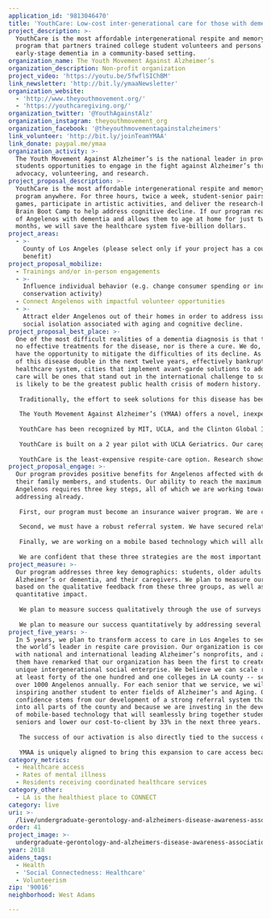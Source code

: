 ```yaml
---
application_id: '9813046470'
title: 'YouthCare: Low-cost inter-generational care for those with dementia'
project_description: >-
  YouthCare is the most affordable intergenerational respite and memory care
  program that partners trained college student volunteers and persons with
  early-stage dementia in a community-based setting.
organization_name: The Youth Movement Against Alzheimer’s
organization_description: Non-profit organization
project_video: 'https://youtu.be/5fwflSIChBM'
link_newsletter: 'http://bit.ly/ymaaNewsletter'
organization_website:
  - 'http://www.theyouthmovement.org/'
  - 'https://youthcaregiving.org/'
organization_twitter: '@YouthAgainstAlz'
organization_instagram: theyouthmovement_org
organization_facebook: '@theyouthmovementagainstalzheimers'
link_volunteer: 'http://bit.ly/joinTeamYMAA'
link_donate: paypal.me/ymaa
organization_activity: >-
  The Youth Movement Against Alzheimer’s is the national leader in providing
  students opportunities to engage in the fight against Alzheimer’s through
  advocacy, volunteering, and research.
project_proposal_description: >-
  YouthCare is the most affordable intergenerational respite and memory care
  program anywhere. For three hours, twice a week, student-senior pairs play
  games, participate in artistic activities, and deliver the research-backed
  Brain Boot Camp to help address cognitive decline. If our program reaches 17%
  of Angelenos with dementia and allows them to age at home for just two more
  months, we will save the healthcare system five-billion dollars.
project_areas:
  - >-
    County of Los Angeles (please select only if your project has a countywide
    benefit)
project_proposal_mobilize:
  - Trainings and/or in-person engagements
  - >-
    Influence individual behavior (e.g. change consumer spending or increase
    conservation activity)
  - Connect Angelenos with impactful volunteer opportunities
  - >-
    Attract elder Angelenos out of their homes in order to address issues of
    social isolation associated with aging and cognitive decline.
project_proposal_best_place: >-
  One of the most difficult realities of a dementia diagnosis is that there are
  no effective treatments for the disease, nor is there a cure. We do, however,
  have the opportunity to mitigate the difficulties of its decline. As the rates
  of this disease double in the next twelve years, effectively bankrupting our
  healthcare system, cities that implement avant-garde solutions to address its
  care will be ones that stand out in the international challenge to solve what
  is likely to be the greatest public health crisis of modern history. 
   
   Traditionally, the effort to seek solutions for this disease has been limited to the elderly generation, but we are rapidly bringing the realities out of the shadows and injecting intergenerational innovation.
   
   The Youth Movement Against Alzheimer’s (YMAA) offers a novel, inexpensive solution to provide respite care services to the Los Angeles Community: YouthCare. YouthCare is an intergenerational respite-care program that partners trained college student volunteers and older adults with early-stage dementia in a community-based setting. For three hours, twice a week, they play games, participate in artistic activities, and deliver the research-backed Brain Boot Camp, developed by the UCLA Longevity Center to help people compensate for age-related cognitive decline. Students and seniors are paired based on similar interests and hobbies, creating a unique mentor-mentee relationship.
   
   YouthCare has been recognized by MIT, UCLA, and the Clinton Global Initiative. Most recently this model won openIDEO’s care for dementia challenge, which received 250 applications from around the world, and Social Venture Partners LA Fast Pitch 2018.
   
   YouthCare is built on a 2 year pilot with UCLA Geriatrics. Our caregiver waitlist was at more than four times capacity, with more applying to volunteer than we could accept, and most importantly, three-quarters of caregivers said this program alone was all the break they needed - a key finding in our efforts to reduce caregiver depression rates. One hundred percent of students reported that they would recommend this program to a friend, and many seniors with Alzheimer’s provided anecdotal evidence that they had found purpose once again in their lives. With just six hours a week, we found a win—win—win for older adults with dementia, their caregivers, and students, who now have a skill development opportunity to work with our growing aging population. 
   
   YouthCare is the least-expensive respite-care option. Research shows that respite is critical to keeping loved ones at home longer. In fact, 2-4 years of YouthCare costs are comparable to just one month of nursing home costs. If YouthCare reaches 17% of Angelenos with dementia and allows them to age at home for just two more months, we will save the healthcare system five-billion dollars. YouthCare has launched our pilot program at USC. With an investment from LA2050, we can bring this model to several other colleges and communities in LA county.
project_proposal_engage: >-
  Our program provides positive benefits for Angelenos affected with dementia,
  their family members, and students. Our ability to reach the maximum number of
  Angelenos requires three key steps, all of which we are working towards
  addressing already.
   
   First, our program must become an insurance waiver program. We are currently applying become a Medicaid waiver program and speaking directly to major care partners in LA - AltaMed, LA Care, Care1st, and Kaiser.
   
   Second, we must have a robust referral system. We have secured relationships with several LA nonprofits and city entities to spread the message into the community and we will continue to grow the depth of these relationships.
   
   Finally, we are working on a mobile based technology which will allow students and caregivers to know about when and where programs are held, serve to hold our training modules, and create an easy payment system. We have started developing the scaffolding of this application, which is being developed at industry standards to meet HIPAA compliance.
   
   We are confident that these three strategies are the most important to succeed because we have personally surveyed over 130 caregivers, from various ethnic backgrounds and income levels, asking pointed questions about what factors in relation to our program are most likely to convince them to use our services.
project_measure: >-
  Our program addresses three key demographics: students, older adults with
  Alzheimer’s or dementia, and their caregivers. We plan to measure our success
  based on the qualitative feedback from these three groups, as well as our
  quantitative impact. 
   
   We plan to measure success qualitatively through the use of surveys that indicate participant satisfaction and feedback. We currently provide students and caregivers entrance, mid, and exit surveys in order to assess the quality of the program and to see if we are effectively engaging students. For caregivers, these surveys include questions such as: Do you feel the programming in our model is effectively engaging your loved one? How can we improve this programming? How significantly does participating in our program lead to a reduction in your stress levels? With these surveys, we can gauge how well our program is meeting the needs of our participants, as well as discover ways to improve and further serve our community.
   
   We plan to measure our success quantitatively by addressing several factors: the number of hours of care provided to seniors as well as respite provided to caregivers, the amount of money we are saving Medicaid/Medi-Cal, and the amount of money we are saving the individual families. We also plan on creating a research committee to assess how many months YouthCare increases aging at home to offset the cost of long-term care costs. Through this, we can prove how our program is improving our community.
project_five_years: >-
  In 5 years, we plan to transform access to care in Los Angeles to seed it as
  the world’s leader in respite care provision. Our organization is connected
  with national and international leading Alzheimer’s nonprofits, and all of
  them have remarked that our organization has been the first to create this
  unique intergenerational social enterprise. We believe we can scale rapidly to
  at least forty of the one hundred and one colleges in LA county -- servicing
  over 1000 Angelenos annually. For each senior that we service, we will also be
  inspiring another student to enter fields of Alzheimer’s and Aging. Our
  confidence stems from our development of a strong referral system that expands
  into all parts of the county and because we are investing in the development
  of mobile-based technology that will seamlessly bring together students and
  seniors and lower our cost-to-client by 33% in the next three years. 
   
   The success of our activation is also directly tied to the success of our organization as a whole. The extra revenue which we drive from our social enterprise can go on to fund our other initiatives. In just the past three years, our almost all volunteer team has designed the first ever study to assess the effect of dementia care on high schoolers (IRB Approved), drafted bipartisan legislation to create a CA Care Corps (AB 2101 - in committee), become the national leaders in high school and college Alzheimer’s advocacy, and created our own research scholarship program. Imagine what we can do with even more developed infrastructure. 
   
   YMAA is uniquely aligned to bring this expansion to care access because no other for-profit care company can ever match our cost, and no other traditional Alzheimer’s nonprofit has our ability to reach the younger demographic. We’ve spent the time developing a grant funded model, we’ve learned lessons from our social enterprise pilot, and now we are ready to change the world of Alzheimer’s care. With your investment, and our team’s passion, together, we can create a future worth remembering.
category_metrics:
  - Healthcare access
  - Rates of mental illness
  - Residents receiving coordinated healthcare services
category_other:
  - LA is the healthiest place to CONNECT
category: live
uri: >-
  /live/undergraduate-gerontology-and-alzheimers-disease-awareness-association-dba-the-youth-movement-against-alzheimers/
order: 41
project_image: >-
  undergraduate-gerontology-and-alzheimers-disease-awareness-association-dba-the-youth-movement-against-alzheimers.jpg
year: 2018
aidens_tags:
  - Health
  - 'Social Connectedness: Healthcare'
  - Volunteerism
zip: '90016'
neighborhood: West Adams

---
```

